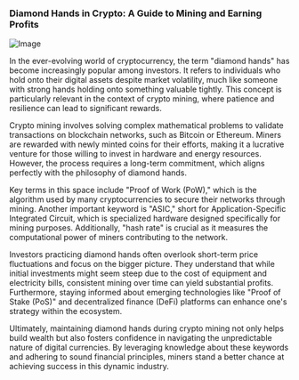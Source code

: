 ### Diamond Hands in Crypto: A Guide to Mining and Earning Profits

![Image](https://github.com/user-attachments/assets/31692037-0104-4703-abd1-696b6a7dd41b)

In the ever-evolving world of cryptocurrency, the term "diamond hands" has become increasingly popular among investors. It refers to individuals who hold onto their digital assets despite market volatility, much like someone with strong hands holding onto something valuable tightly. This concept is particularly relevant in the context of crypto mining, where patience and resilience can lead to significant rewards.

Crypto mining involves solving complex mathematical problems to validate transactions on blockchain networks, such as Bitcoin or Ethereum. Miners are rewarded with newly minted coins for their efforts, making it a lucrative venture for those willing to invest in hardware and energy resources. However, the process requires a long-term commitment, which aligns perfectly with the philosophy of diamond hands.

Key terms in this space include "Proof of Work (PoW)," which is the algorithm used by many cryptocurrencies to secure their networks through mining. Another important keyword is "ASIC," short for Application-Specific Integrated Circuit, which is specialized hardware designed specifically for mining purposes. Additionally, "hash rate" is crucial as it measures the computational power of miners contributing to the network.

Investors practicing diamond hands often overlook short-term price fluctuations and focus on the bigger picture. They understand that while initial investments might seem steep due to the cost of equipment and electricity bills, consistent mining over time can yield substantial profits. Furthermore, staying informed about emerging technologies like "Proof of Stake (PoS)" and decentralized finance (DeFi) platforms can enhance one's strategy within the ecosystem.

Ultimately, maintaining diamond hands during crypto mining not only helps build wealth but also fosters confidence in navigating the unpredictable nature of digital currencies. By leveraging knowledge about these keywords and adhering to sound financial principles, miners stand a better chance at achieving success in this dynamic industry.